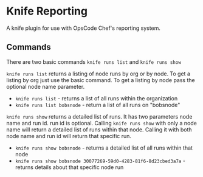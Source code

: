 # Knife Reporting

A knife plugin for use with OpsCode Chef's reporting system.

## Commands
There are two basic commands `knife runs list` and `knife runs show`

`knife runs list` returns a listing of node runs by org or by node. To get a
listing by org just use the basic command. To get a listing by node pass the
optional node name parameter.

* `knife runs list` - returns a list of all runs within the organization
* `knife runs list bobsnode` - return a list of all runs on "bobsnode"

`knife runs show` returns a detailed list of runs. It has two parameters
node name and run id. run id is optional. Calling `knife runs show` with only
a node name will return a detailed list of runs within that node. Calling
it with both node name and run id will return that specific run.

* `knife runs show bobsnode` - returns a detailed list of all runs within that node
* `knife runs show bobsnode 30077269-59d0-4283-81f6-8d23cbed3a7a` - returns details
about that specific node run
